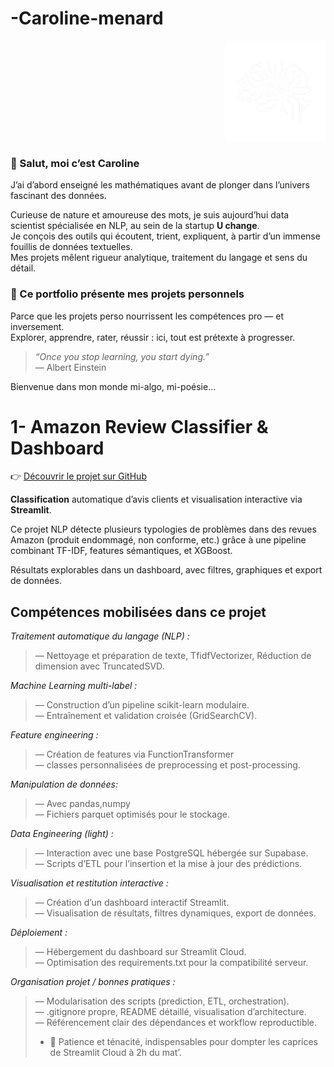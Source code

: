 # -Caroline-menard
<p align="right">
  <img src="https://github.com/Caroline-menard/-Caroline-menard/blob/main/logo_blanc.png?raw=true" alt="Logo Caroline Ménard" width="160">
</p>

### 👋 Salut, moi c’est Caroline

J’ai d’abord enseigné les mathématiques avant de plonger dans l’univers fascinant des données.  

Curieuse de nature et amoureuse des mots, je suis aujourd’hui data scientist spécialisée en NLP, au sein de la startup **U change**.  
Je conçois des outils qui écoutent, trient, expliquent, à partir d’un immense fouillis de données textuelles.  
Mes projets mêlent rigueur analytique, traitement du langage et sens du détail.

### 🧪 Ce portfolio présente mes projets personnels  
Parce que les projets perso nourrissent les compétences pro — et inversement.  
Explorer, apprendre, rater, réussir : ici, tout est prétexte à progresser.

> *“Once you stop learning, you start dying.”*  
> — Albert Einstein

Bienvenue dans mon monde mi-algo, mi-poésie...

# 1- Amazon Review Classifier & Dashboard

👉 [Découvrir le projet sur GitHub](https://github.com/Caroline-menard/amazon_review_classifier_and_Dashboard)

**Classification** automatique d’avis clients et visualisation interactive via **Streamlit**.

Ce projet NLP détecte plusieurs typologies de problèmes dans des revues Amazon (produit endommagé, non conforme, etc.) grâce à une pipeline combinant TF-IDF, features sémantiques, et XGBoost.

Résultats explorables dans un dashboard, avec filtres, graphiques et export de données.

## Compétences mobilisées dans ce projet
*Traitement automatique du langage (NLP) :*
> — Nettoyage et préparation de texte, TfidfVectorizer, Réduction de dimension avec TruncatedSVD.

*Machine Learning multi-label :*
> — Construction d’un pipeline scikit-learn modulaire.<br>
> —  Entraînement et validation croisée (GridSearchCV).

*Feature engineering :*
> — Création de features via FunctionTransformer<br>
> — classes personnalisées de preprocessing et post-processing.

*Manipulation de données:*
> — Avec pandas,numpy <br>
> — Fichiers parquet optimisés pour le stockage.

*Data Engineering (light) :*
> — Interaction avec une base PostgreSQL hébergée sur Supabase.<br>
> —  Scripts d’ETL pour l’insertion et la mise à jour des prédictions.

*Visualisation et restitution interactive :*
> — Création d’un dashboard interactif Streamlit.<br>
> — Visualisation de résultats, filtres dynamiques, export de données.

*Déploiement :*
> — Hébergement du dashboard sur Streamlit Cloud.<br>
> — Optimisation des requirements.txt pour la compatibilité serveur.

*Organisation projet / bonnes pratiques :*
> — Modularisation des scripts (prediction, ETL, orchestration).<br>
> —  .gitignore propre, README détaillé, visualisation d’architecture.<br>
> — Référencement clair des dépendances et workflow reproductible.<br>
> - 🧘 Patience et ténacité, indispensables pour dompter les caprices de Streamlit Cloud à 2h du mat’.
